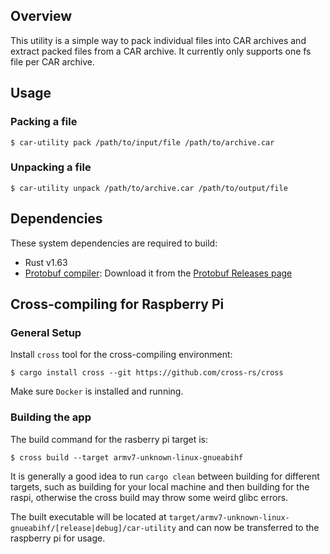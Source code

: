 ## Overview

This utility is a simple way to pack individual files into CAR archives and extract packed files from a CAR archive. It currently only supports one fs file per CAR archive.

## Usage

### Packing a file

    $ car-utility pack /path/to/input/file /path/to/archive.car

### Unpacking a file

    $ car-utility unpack /path/to/archive.car /path/to/output/file

## Dependencies

These system dependencies are required to build:
- Rust v1.63
- [Protobuf compiler](https://github.com/protocolbuffers/protobuf#protocol-compiler-installation): Download it from the [Protobuf Releases page](https://github.com/protocolbuffers/protobuf/releases)

## Cross-compiling for Raspberry Pi

### General Setup

Install `cross` tool for the cross-compiling environment:

    $ cargo install cross --git https://github.com/cross-rs/cross

Make sure `Docker` is installed and running.

### Building the app

The build command for the rasberry pi target is:

    $ cross build --target armv7-unknown-linux-gnueabihf

It is generally a good idea to run `cargo clean` between building for different targets, such as building for your local machine and then building for the raspi, otherwise the cross build may throw some weird glibc errors.

The built executable will be located at `target/armv7-unknown-linux-gnueabihf/[release|debug]/car-utility` and can now be transferred to the raspberry pi for usage.